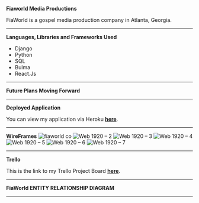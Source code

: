 **Fiaworld Media Productions**

FiaWorld is a gospel media production company in Atlanta, Georgia.

---

**Languages, Libraries and Frameworks Used**

* Django
* Python
* SQL
* Bulma
* React.Js

---

**Future Plans Moving Forward**

---

**Deployed Application**

You can view my application via Heroku [**here**](https://fast-thicket-23413.herokuapp.com/).

---

**WireFrames**
![fiaworld co](https://user-images.githubusercontent.com/52870407/66170325-d2624980-e611-11e9-8619-e76ad0629b57.png)
![Web 1920 – 2](https://user-images.githubusercontent.com/52870407/66170339-e4dc8300-e611-11e9-95ae-1d16a73cc31e.png)
![Web 1920 – 3](https://user-images.githubusercontent.com/52870407/66170352-eefe8180-e611-11e9-8668-f330d36489c5.png)
![Web 1920 – 4](https://user-images.githubusercontent.com/52870407/66170353-ef971800-e611-11e9-98d4-b421a31de832.png)
![Web 1920 – 5](https://user-images.githubusercontent.com/52870407/66170354-ef971800-e611-11e9-9fc7-995f1c5da404.png)
![Web 1920 – 6](https://user-images.githubusercontent.com/52870407/66170355-ef971800-e611-11e9-8b4a-bfabbb298ed2.png)
![Web 1920 – 7](https://user-images.githubusercontent.com/52870407/66170356-ef971800-e611-11e9-9644-1a9839d881d9.png)

---

**Trello**

This is the link to my Trello Project Board [**here**](https://trello.com/b/ymvBsygl/fiaworld).


---

**FiaWorld ENTITY RELATIONSHIP DIAGRAM**



---